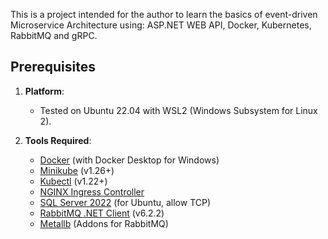 This is a project intended for the author to learn the basics of event-driven Microservice Architecture using:
ASP.NET WEB API, Docker, Kubernetes, RabbitMQ and gRPC.

## Prerequisites

1. **Platform**: 
   - Tested on Ubuntu 22.04 with WSL2 (Windows Subsystem for Linux 2).
   
2. **Tools Required**:
   - [Docker](https://docs.docker.com/get-docker/) (with Docker Desktop for Windows)
   - [Minikube](https://minikube.sigs.k8s.io/docs/start/) (v1.26+)
   - [Kubectl](https://kubernetes.io/docs/tasks/tools/install-kubectl/) (v1.22+)
   - [NGINX Ingress Controller](https://kubernetes.github.io/ingress-nginx/)
   - [SQL Server 2022](https://www.microsoft.com/en-us/sql-server/sql-server-downloads) (for Ubuntu, allow TCP)
   - [RabbitMQ .NET Client](https://www.rabbitmq.com/client-libraries/dotnet-api-guide) (v6.2.2)
   - [Metallb](https://metallb.universe.tf/installation/) (Addons for RabbitMQ)